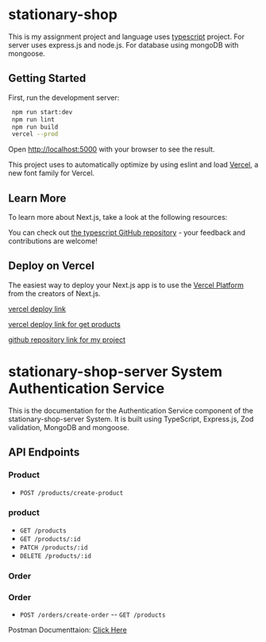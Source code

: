 # stationary-shop

This is my assignment project and language uses [typescript](https://www.typescriptlang.org/docs/) project.
For server uses express.js and node.js.
For database using mongoDB with mongoose.

## Getting Started

First, run the development server:

```bash
 npm run start:dev
 npm run lint
 npm run build
 vercel --prod

```

Open [http://localhost:5000](http://localhost:5000) with your browser to see the result.

This project uses to automatically optimize by using eslint and load [Vercel](https://vercel.com), a new font family for Vercel.

## Learn More

To learn more about Next.js, take a look at the following resources:

You can check out [the typescript GitHub repository](https://github.com/abadathossain/stationery-shop) - your feedback and contributions are welcome!

## Deploy on Vercel

The easiest way to deploy your Next.js app is to use the [Vercel Platform](https://vercel.com/new?utm_medium=default-template&filter=next.js&utm_source=create-next-app&utm_campaign=create-next-app-readme) from the creators of Next.js.

[vercel deploy link](https://stationery-shop-ten.vercel.app/)

[vercel deploy link for get products](https://stationery-shop-ten.vercel.app/api/v1/products/)

[github repository link for my project](https://github.com/abadathossain/stationery-shop)

# stationary-shop-server System Authentication Service

This is the documentation for the Authentication Service component of the stationary-shop-server System. It is built using TypeScript, Express.js, Zod validation, MongoDB and mongoose.

## API Endpoints

### Product

- `POST /products/create-product`

### product

- `GET /products`
- `GET /products/:id`
- `PATCH /products/:id`
- `DELETE /products/:id`

### Order

### Order

- `POST /orders/create-order`
  -- `GET /products`

Postman Documenttaion: [Click Here](https://documenter.getpostman.com/view/26682150/2s93zB72V9#acc25f08-de78-478b-809d-837ce239d2b3)
